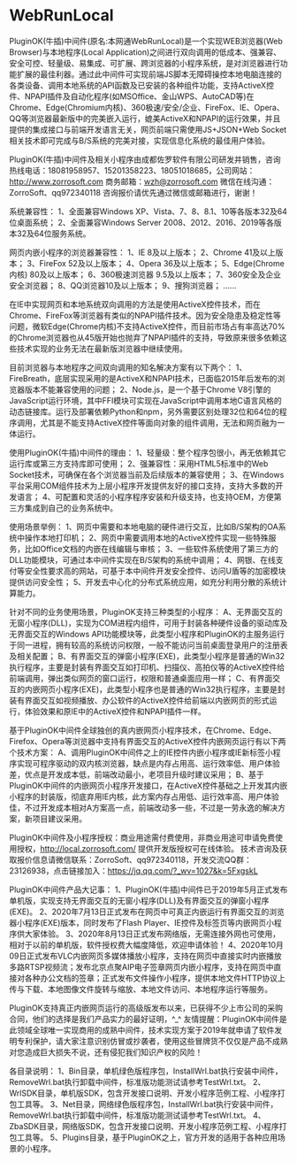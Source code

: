 ﻿# WebRunLocal
   PluginOK(牛插)中间件(原名:本网通WebRunLocal)是一个实现WEB浏览器(Web Browser)与本地程序(Local Application)之间进行双向调用的低成本、强兼容、安全可控、轻量级、易集成、可扩展、跨浏览器的小程序系统，是对浏览器进行功能扩展的最佳利器。通过此中间件可实现前端JS脚本无障碍操控本地电脑连接的各类设备、调用本地系统的API函数及已安装的各种组件功能，支持ActiveX控件、NPAPI插件及自动化程序(如MSOffice、金山WPS、AutoCAD等)在Chrome、Edge(Chromium内核)、360极速/安全/企业、FireFox、IE、Opera、QQ等浏览器最新版中的完美嵌入运行，媲美ActiveX和NPAPI的运行效果，并且提供的集成接口与前端开发语言无关，网页前端只需使用JS+JSON+Web Socket相关技术即可完成与B/S系统的完美对接，实现信息化系统的最佳用户体验。

PluginOK(牛插)中间件及相关小程序由成都佐罗软件有限公司研发并销售，咨询热线电话：18081958957、15201358223、18051018685，公司网站：http://www.zorrosoft.com 商务邮箱：wzh@zorrosoft.com 微信在线沟通：ZorroSoft、qq972340118 咨询报价请优先通过微信或邮箱进行，谢谢！

系统兼容性：
1、全面兼容Windows XP、Vista、7、8、8.1、10等各版本32及64位桌面系统；
2、全面兼容Windows Server 2008、2012、2016、2019等各版本32及64位服务系统。

网页内嵌小程序的浏览器兼容性：
1、IE 8及以上版本；
2、Chrome 41及以上版本；
3、FireFox 52及以上版本；
4、Opera 36及以上版本；
5、Edge(Chrome内核) 80及以上版本；
6、360极速浏览器 9.5及以上版本；
7、360安全及企业安全浏览器；
8、QQ浏览器10及以上版本；
9、搜狗浏览器；
......

   在IE中实现网页和本地系统双向调用的方法是使用ActiveX控件技术，而在Chrome、FireFox等浏览器有类似的NPAPI插件技术。因为安全隐患及稳定性等问题，微软Edge(Chrome内核)不支持ActiveX控件，而目前市场占有率高达70%的Chrome浏览器也从45版开始也抛弃了NPAPI插件的支持，导致原来很多依赖这些技术实现的业务无法在最新版浏览器中继续使用。

目前浏览器与本地程序之间双向调用的知名解决方案有以下两个：
1、FireBreath，底层实现采用的是ActiveX和NPAPI技术，已面临2015年后发布的浏览器版本不能兼容使用的问题；
2、Node.js，是一个基于Chrome V8引擎的JavaScript运行环境，其中FFI模块可实现在JavaScript中调用本地C语言风格的动态链接库。运行及部署依赖Python和npm，另外需要区别处理32位和64位的程序调用，尤其是不能支持ActiveX控件等面向对象的组件调用，无法和网页融为一体运行。

使用PluginOK(牛插)中间件的理由：
1、轻量级：整个程序包很小，再无依赖其它运行库或第三方支持库即可使用；
2、强兼容性：采用HTML5标准中的Web Socket技术，可确保在各个浏览器当前及后续版本的兼容使用；
3、在Windows平台采用COM组件技术为上层小程序开发提供友好的接口支持，支持大多数的开发语言；
4、可配置和灵活的小程序程序安装和升级支持，也支持OEM，方便第三方集成到自己的业务系统中。

使用场景举例：
1、网页中需要和本地电脑的硬件进行交互，比如B/S架构的OA系统中操作本地打印机；
2、网页中需要调用本地的ActiveX控件实现一些特殊服务，比如Office文档的内嵌在线编辑与审核；
3、一些软件系统使用了第三方的DLL功能模块，可通过本中间件实现在B/S架构的系统中调用；
4、网银、在线支付等安全性要求高的网站，可基于本中间件开发安全控件、访问U盾等的加密模块提供访问安全性；
5、开发去中心化的分布式系统应用，如充分利用分散的系统计算能力。

针对不同的业务使用场景，PluginOK支持三种类型的小程序：
A、无界面交互的无窗小程序(DLL)，实现为COM进程内组件，可用于封装各种硬件设备的驱动库及无界面交互的Windows API功能模块等，此类型小程序和PluginOK的主服务运行于同一进程，拥有较高的系统访问权限，一般不能访问当前桌面登录用户的注册表及相关配置；
B、有界面交互的弹窗小程序(EXE)，此类型小程序是普通的Win32执行程序，主要是封装有界面交互如打印机、扫描仪、高拍仪等的ActiveX控件给前端调用，弹出类似网页的窗口运行，权限和普通桌面应用一样；
C、有界面交互的内嵌网页小程序(EXE)，此类型小程序也是普通的Win32执行程序，主要是封装有界面交互如视频播放、办公软件的ActiveX控件给前端以内嵌网页的形式运行，体验效果和原IE中的ActiveX控件和NPAPI插件一样。

基于PluginOK中间件全球独创的真内嵌网页小程序技术，在Chrome、Edge、Firefox、Opera等浏览器中支持有界面交互的ActiveX控件内嵌网页运行有以下两个技术方案：
A、调用PluginOK中间件之上的IE控件内嵌小程序或IE新标签小程序实现可程序驱动的双内核浏览器，缺点是内存占用高、运行效率低、用户体验差，优点是开发成本低，前端改动最小，老项目升级时建议采用；
B、基于PluginOK中间件的内嵌网页小程序开发接口，在ActiveX控件基础之上开发其内嵌小程序的封装版，彻底弃用IE内核，此方案内存占用低、运行效率高、用户体验佳，不过开发成本相对A方案高一点，前端改动多一些，不过是一劳永逸的解决方案，新项目建议采用。

PluginOK中间件及小程序授权：商业用途需付费使用，非商业用途可申请免费使用授权，http://local.zorrosoft.com/ 提供开发版授权可在线体验。
技术咨询及获取报价信息请微信联系：ZorroSoft、qq972340118，开发交流QQ群：23126938，点击链接加入：https://jq.qq.com/?_wv=1027&k=5FxgskL

PluginOK中间件产品大记事：
1、PluginOK(牛插)中间件已于2019年5月正式发布单机版，实现支持无界面交互的无窗小程序(DLL)及有界面交互的弹窗小程序(EXE)。
2、2020年7月13日正式发布在网页中可真正内嵌运行有界面交互的浏览器小程序(EXE)版本，同时发布了Flash Player、IE控件及标签页等内嵌网页小程序供大家体验。
3、2020年8月13日正式发布网络版，无需连接外网也可使用，相对于以前的单机版，软件授权费大幅度降低，欢迎申请体验！
4、2020年10月09日正式发布VLC内嵌网页多媒体播放小程序，支持在网页中直接实时内嵌播放多路RTSP视频流；发布北京点聚AIP电子签章网页内嵌小程序，支持在网页中直接对各种办公文档的签章；正式发布文件操作小程序，提供本地文件HTTP协议上传与下载、本地图像文件旋转与缩放、本地文件访问、本地程序运行等服务。

PluginOK支持真正内嵌网页运行的高级版发布以来，已获得不少上市公司的采购合同，他们的选择是我们产品实力的最好证明，^_^
友情提醒：PluginOK中间件是此领域全球唯一实现商用的成熟中间件，技术实现方案于2019年就申请了软件发明专利保护，请大家注意识别仿冒或抄袭者，使用这些冒牌货不仅仅是产品不成熟对您造成巨大损失不说，还有侵犯我们知识产权的风险！

各目录说明：
1、Bin目录，单机绿色版程序包，InstallWrl.bat执行安装中间件，RemoveWrl.bat执行卸载中间件，标准版功能测试请参考TestWrl.txt。
2、WrlSDK目录，单机版SDK，包含开发接口说明、开发小程序范例工程、小程序打包工具等。
3、Net目录，网络绿色版程序包，InstallWrl.bat执行安装中间件，RemoveWrl.bat执行卸载中间件，标准版功能测试请参考TestWrl.txt。
4、ZbaSDK目录，网络版SDK，包含开发接口说明、开发小程序范例工程、小程序打包工具等。
5、Plugins目录，基于PluginOK之上，官方开发的适用于各种应用场景的小程序。
